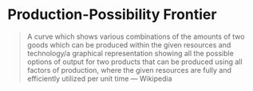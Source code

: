 # Production-Possibility Frontier

> A curve which shows various combinations of the amounts of two goods which can be produced within the given resources and technology/a graphical representation showing all the possible options of output for two products that can be produced using all factors of production, where the given resources are fully and efficiently utilized per unit time — Wikipedia
>